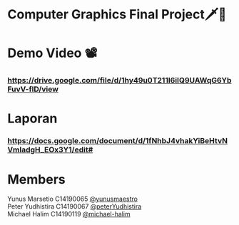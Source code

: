 # Computer Graphics Final Project🗡👾 

# Demo Video 📽
### https://drive.google.com/file/d/1hy49u0T211I6iIQ9UAWqG6YbFuvV-flD/view

# Laporan
### https://docs.google.com/document/d/1fNhbJ4vhakYiBeHtvNVmladgH_EOx3Y1/edit#

# Members
Yunus Marsetio C14190065 [@yunusmaestro](https://github.com/yunusmaestro) <br/>
Peter Yudhistira C14190067 [@peterYudhistira](https://github.com/peterYudhistira)<br/>
Michael Halim C14190119 [@michael-halim](https://github.com/michael-halim)
